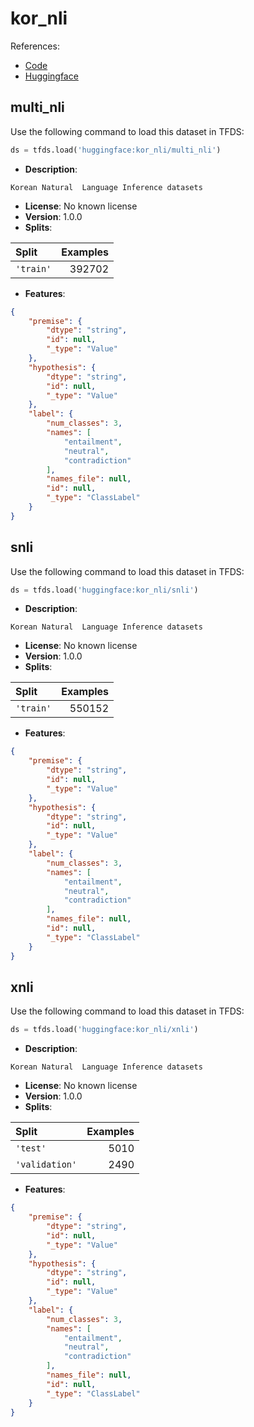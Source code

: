 # kor_nli

References:

*   [Code](https://github.com/huggingface/datasets/blob/master/datasets/kor_nli)
*   [Huggingface](https://huggingface.co/datasets/kor_nli)


## multi_nli


Use the following command to load this dataset in TFDS:

```python
ds = tfds.load('huggingface:kor_nli/multi_nli')
```

*   **Description**:

```
Korean Natural  Language Inference datasets
```

*   **License**: No known license
*   **Version**: 1.0.0
*   **Splits**:

Split  | Examples
:----- | -------:
`'train'` | 392702

*   **Features**:

```json
{
    "premise": {
        "dtype": "string",
        "id": null,
        "_type": "Value"
    },
    "hypothesis": {
        "dtype": "string",
        "id": null,
        "_type": "Value"
    },
    "label": {
        "num_classes": 3,
        "names": [
            "entailment",
            "neutral",
            "contradiction"
        ],
        "names_file": null,
        "id": null,
        "_type": "ClassLabel"
    }
}
```



## snli


Use the following command to load this dataset in TFDS:

```python
ds = tfds.load('huggingface:kor_nli/snli')
```

*   **Description**:

```
Korean Natural  Language Inference datasets
```

*   **License**: No known license
*   **Version**: 1.0.0
*   **Splits**:

Split  | Examples
:----- | -------:
`'train'` | 550152

*   **Features**:

```json
{
    "premise": {
        "dtype": "string",
        "id": null,
        "_type": "Value"
    },
    "hypothesis": {
        "dtype": "string",
        "id": null,
        "_type": "Value"
    },
    "label": {
        "num_classes": 3,
        "names": [
            "entailment",
            "neutral",
            "contradiction"
        ],
        "names_file": null,
        "id": null,
        "_type": "ClassLabel"
    }
}
```



## xnli


Use the following command to load this dataset in TFDS:

```python
ds = tfds.load('huggingface:kor_nli/xnli')
```

*   **Description**:

```
Korean Natural  Language Inference datasets
```

*   **License**: No known license
*   **Version**: 1.0.0
*   **Splits**:

Split  | Examples
:----- | -------:
`'test'` | 5010
`'validation'` | 2490

*   **Features**:

```json
{
    "premise": {
        "dtype": "string",
        "id": null,
        "_type": "Value"
    },
    "hypothesis": {
        "dtype": "string",
        "id": null,
        "_type": "Value"
    },
    "label": {
        "num_classes": 3,
        "names": [
            "entailment",
            "neutral",
            "contradiction"
        ],
        "names_file": null,
        "id": null,
        "_type": "ClassLabel"
    }
}
```


